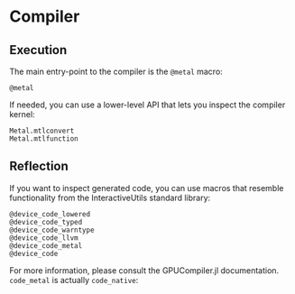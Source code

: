 # Compiler

## Execution

The main entry-point to the compiler is the `@metal` macro:

```@docs
@metal
```

If needed, you can use a lower-level API that lets you inspect the compiler kernel:

```@docs
Metal.mtlconvert
Metal.mtlfunction
```


## Reflection

If you want to inspect generated code, you can use macros that resemble functionality from
the InteractiveUtils standard library:

```
@device_code_lowered
@device_code_typed
@device_code_warntype
@device_code_llvm
@device_code_metal
@device_code
```

For more information, please consult the GPUCompiler.jl documentation. `code_metal` is
actually `code_native`:
